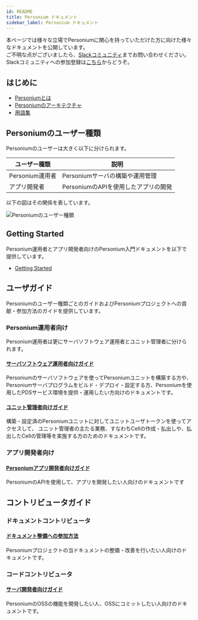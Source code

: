 ```yaml
---
id: README
title: Personium ドキュメント
sidebar_label: Personium ドキュメント
---
```


本ページでは様々な立場でPersoniumに関心を持っていただけた方に向けた様々なドキュメントを公開しています。  
ご不明な点がございましたら、[Slackコミュニティ](https://personium-io.slack.com/)までお問い合わせください。  
Slackコミュニティへの参加登録は[こちら](https://bit.ly/Join_Personium_Slack)からどうぞ。

## はじめに

* [Personiumとは](./overview/001_Introduction.md)
* [Personiumのアーキテクチャ](./user_guide/001_Personium_Architecture.md)
* [用語集](./user_guide/008_Glossary.md)

## Personiumのユーザー種類

Personiumのユーザーは大きく以下に分けられます。

|ユーザー種類|説明|
|-------------|----|
|Personium運用者|Personiumサーバの構築や運用管理|
|アプリ開発者|PersoniumのAPIを使用したアプリの開発|

以下の図はその関係を表しています。

![Personiumのユーザー種類](assets/personium-users.png)

## Getting Started

Personium運用者とアプリ開発者向けのPersonium入門ドキュメントを以下で提供しています。

* [Getting Started](./getting-started/README.md)

## ユーザガイド

Personiumのユーザー種類ごとのガイドおよびPersoniumプロジェクトへの貢献・参加方法のガイドを提供しています。

### Personium運用者向け

Personium運用者は更にサーバソフトウェア運用者とユニット管理者に分けられます。

#### [サーバソフトウェア運用者向けガイド](./server-operator/README.md)

Personiumのサーバソフトウェアを使ってPersoniumユニットを構築する方や、Personiumサーバプログラムをビルド・デプロイ・設定する方、Personiumを使用したPDSサービス環境を提供・運用したい方向けのドキュメントです。

#### [ユニット管理者向けガイド](./unit-administrator/README.md)

構築・設定済のPersoniumユニットに対してユニットユーザトークンを使ってアクセスして、 ユニット管理者の主たる業務、すなわちCellの作成・払出しや、払出したCellの管理等を実施する方のためのドキュメントです。

### アプリ開発者向け

#### [Personiumアプリ開発者向けガイド](./app-developer/README.md)

PersoniumのAPIを使用して、アプリを開発したい人向けのドキュメントです

## コントリビュータガイド

### ドキュメントコントリビュータ

#### [ドキュメント整備への参加方法](./document-writer/README.md)

Personiumプロジェクトの当ドキュメントの整備・改善を行いたい人向けのドキュメントです。

### コードコントリビュータ

#### [サーバ開発者向けガイド](./software-developer/README.md)

PersoniumのOSSの機能を開発したい人、OSSにコミットしたい人向けのドキュメントです。
